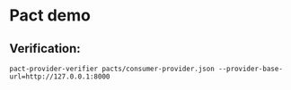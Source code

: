 # Pact demo

## Verification:

```
pact-provider-verifier pacts/consumer-provider.json --provider-base-url=http://127.0.0.1:8000
```